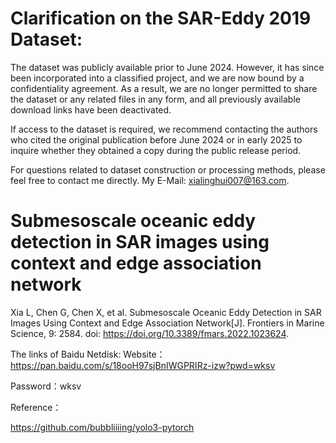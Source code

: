 # Clarification on the SAR-Eddy 2019 Dataset:
The dataset was publicly available prior to June 2024. However, it has since been incorporated into a classified project, and we are now bound by a confidentiality agreement. As a result, we are no longer permitted to share the dataset or any related files in any form, and all previously available download links have been deactivated.

If access to the dataset is required, we recommend contacting the authors who cited the original publication before June 2024 or in early 2025 to inquire whether they obtained a copy during the public release period.

For questions related to dataset construction or processing methods, please feel free to contact me directly. My E-Mail: xialinghui007@163.com.



# Submesoscale oceanic eddy detection in SAR images using context and edge association network

Xia L, Chen G, Chen X, et al. Submesoscale Oceanic Eddy Detection in SAR Images Using Context and Edge Association Network[J]. Frontiers in Marine Science, 9: 2584. doi: https://doi.org/10.3389/fmars.2022.1023624.

The links of Baidu Netdisk:
Website：https://pan.baidu.com/s/18ooH97sjBnIWGPRIRz-izw?pwd=wksv

Password：wksv


Reference：

https://github.com/bubbliiiing/yolo3-pytorch
